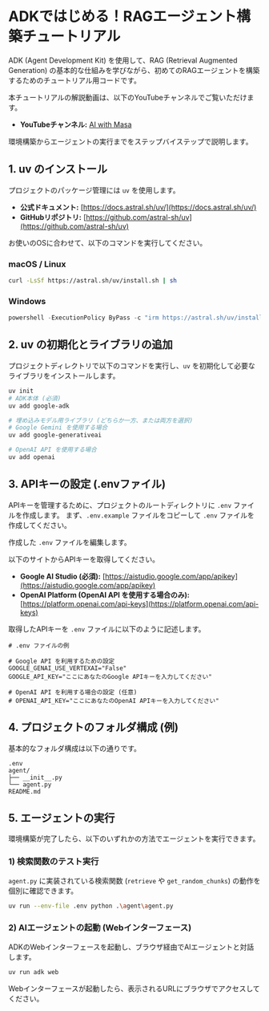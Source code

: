 # ADKではじめる！RAGエージェント構築チュートリアル

ADK (Agent Development Kit) を使用して、RAG (Retrieval Augmented Generation) の基本的な仕組みを学びながら、初めてのRAGエージェントを構築するためのチュートリアル用コードです。

本チュートリアルの解説動画は、以下のYouTubeチャンネルでご覧いただけます。

- **YouTubeチャンネル:** [AI with Masa](https://www.youtube.com/@aiwithmasa)

環境構築からエージェントの実行までをステップバイステップで説明します。

## 1. uv のインストール

プロジェクトのパッケージ管理には `uv` を使用します。

- **公式ドキュメント:** [https://docs.astral.sh/uv/](https://docs.astral.sh/uv/)
- **GitHubリポジトリ:** [https://github.com/astral-sh/uv](https://github.com/astral-sh/uv)

お使いのOSに合わせて、以下のコマンドを実行してください。

### macOS / Linux

```bash
curl -LsSf https://astral.sh/uv/install.sh | sh
```

### Windows

```powershell
powershell -ExecutionPolicy ByPass -c "irm https://astral.sh/uv/install.ps1 | iex"
```

## 2. uv の初期化とライブラリの追加

プロジェクトディレクトリで以下のコマンドを実行し、`uv` を初期化して必要なライブラリをインストールします。

```bash
uv init
# ADK本体 (必須)
uv add google-adk

# 埋め込みモデル用ライブラリ (どちらか一方、または両方を選択)
# Google Gemini を使用する場合
uv add google-generativeai

# OpenAI API を使用する場合
uv add openai
```

## 3. APIキーの設定 (.envファイル)

APIキーを管理するために、プロジェクトのルートディレクトリに `.env` ファイルを作成します。
まず、`.env.example` ファイルをコピーして `.env` ファイルを作成してください。

作成した `.env` ファイルを編集します。

以下のサイトからAPIキーを取得してください。

- **Google AI Studio (必須):** [https://aistudio.google.com/app/apikey](https://aistudio.google.com/app/apikey)
- **OpenAI Platform (OpenAI API を使用する場合のみ):** [https://platform.openai.com/api-keys](https://platform.openai.com/api-keys)

取得したAPIキーを `.env` ファイルに以下のように記述します。

```env
# .env ファイルの例

# Google API を利用するための設定
GOOGLE_GENAI_USE_VERTEXAI="False"
GOOGLE_API_KEY="ここにあなたのGoogle APIキーを入力してください"

# OpenAI API を利用する場合の設定 (任意)
# OPENAI_API_KEY="ここにあなたのOpenAI APIキーを入力してください"
```

## 4. プロジェクトのフォルダ構成 (例)

基本的なフォルダ構成は以下の通りです。

```text
.env
agent/
├── __init__.py
└── agent.py
README.md
```

## 5. エージェントの実行

環境構築が完了したら、以下のいずれかの方法でエージェントを実行できます。

### 1) 検索関数のテスト実行

`agent.py` に実装されている検索関数 (`retrieve` や `get_random_chunks`) の動作を個別に確認できます。

```bash
uv run --env-file .env python .\agent\agent.py
```

### 2) AIエージェントの起動 (Webインターフェース)

ADKのWebインターフェースを起動し、ブラウザ経由でAIエージェントと対話します。

```bash
uv run adk web
```

Webインターフェースが起動したら、表示されるURLにブラウザでアクセスしてください。

